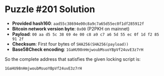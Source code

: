 # Puzzle #201 Solution

- **Provided hash160**: `aad55c38694e00c8a9c7a65d55ec0f1df285912f`
- **Bitcoin network version byte**: `0x00` (P2PKH on mainnet)
- **Payload**: `00 aa d5 5c 38 69 4e 00 c8 a9 c7 a6 5d 55 ec 0f 1d f2 85 91 2f`
- **Checksum**: First four bytes of `SHA256(SHA256(payload))`
- **Base58Check encoding**: `1GaHU98nHmjwoubMsuoYBpVf24uvE3z7rH`

So the complete address that satisfies the given locking script is:

```
1GaHU98nHmjwoubMsuoYBpVf24uvE3z7rH
```
